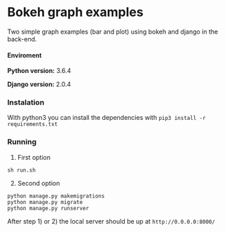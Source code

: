 # Bokeh graph examples

Two simple graph examples (bar and plot) using bokeh and django in the back-end.

#### Enviroment

**Python version:** 3.6.4

**Django version:** 2.0.4

### Instalation

With python3 you can install the dependencies with `pip3 install -r requirements.txt`

### Running

1) First option<br>
```shell
sh run.sh
```

2) Second option<br>
```shell
python manage.py makemigrations
python manage.py migrate
python manage.py runserver
```

After step 1) or 2) the local server should be up at `http://0.0.0.0:8000/`

